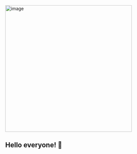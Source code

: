 <div style = float: right;>
  <img width="400" height="400" alt="image" src="https://github.com/user-attachments/assets/eae12c14-238f-46e1-8d7e-5739245b2b8a" />
<div/>


## Hello everyone! 👋

<!--
**o-arthuralima/o-arthuralima** is a ✨ _special_ ✨ repository because its `README.md` (this file) appears on your GitHub profile.

Here are some ideas to get you started:

- 🔭 I’m currently working on ...
- 🌱 I’m currently learning ...
- 👯 I’m looking to collaborate on ...
- 🤔 I’m looking for help with ...
- 💬 Ask me about ...
- 📫 How to reach me: ...
- 😄 Pronouns: ...
- ⚡ Fun fact: ...
-->
